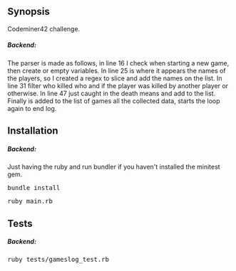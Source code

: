 ## Synopsis

Codeminer42 challenge.

##### Backend:

The parser is made as follows, in line 16 I check when starting a new game, then create or empty variables.
In line 25 is where it appears the names of the players, so I created a regex to slice and add the names on the list.
In line 31 filter who killed who and if the player was killed by another player or otherwise.
In line 47 just caught in the death means and add to the list. Finally is added to the list of games all the collected data, starts the loop again to end log.

## Installation

##### Backend:

Just having the ruby and run bundler if you haven't installed the minitest gem.

<tt>bundle install</tt>

<tt>ruby main.rb</tt>

## Tests

##### Backend:

<tt>ruby tests/gameslog_test.rb</tt>
